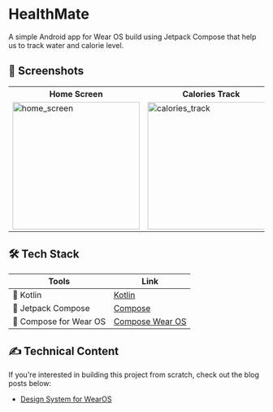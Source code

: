 # HealthMate

A simple Android app for Wear OS build using Jetpack Compose that help us to track water and calorie level.

## 📸 Screenshots

<table style="width:100%">
  <tr>
    <th>Home Screen</th>
        <th>Calories Track</th>
            <th>Water Track</th>

  </tr>
  <tr>
    <td><img src = "https://github.com/aritra-tech/HealthMate/assets/80090908/f491ff76-c0f0-4155-88a4-4891412450ff" alt="home_screen" height = 250 /></td> 
    <td><img width="250" alt="calories_track" src="https://github.com/aritra-tech/HealthMate/assets/80090908/79a35775-7611-4b71-bb4b-0dfc334c3ef9" /> </td>
    <td><img width="250" alt="water_Add" src="https://github.com/aritra-tech/HealthMate/assets/80090908/c8be3f0d-6fe2-4cc5-b501-90665a691631" /></td> 
    </tr>

</table>

## 🛠 Tech Stack

| Tools                  | Link                                                                                                                   |
|------------------------|------------------------------------------------------------------------------------------------------------------------|
| 🤖 Kotlin              | [Kotlin](https://kotlinlang.org/)                                                                                      |
| 💚 Jetpack Compose     | [Compose](https://developer.android.com/jetpack/compose)                                                               |
| 💚 Compose for Wear OS | [Compose Wear OS](https://developer.android.com/training/wearables/compose)                                            |

## ✍️ Technical Content

If you're interested in building this project from scratch, check out the blog posts below:
- [Design System for WearOS](https://blog.stackademic.com/build-wear-os-application-using-jetpack-compose-part-1-design-system-for-wear-os-3e481f4c9d50)
